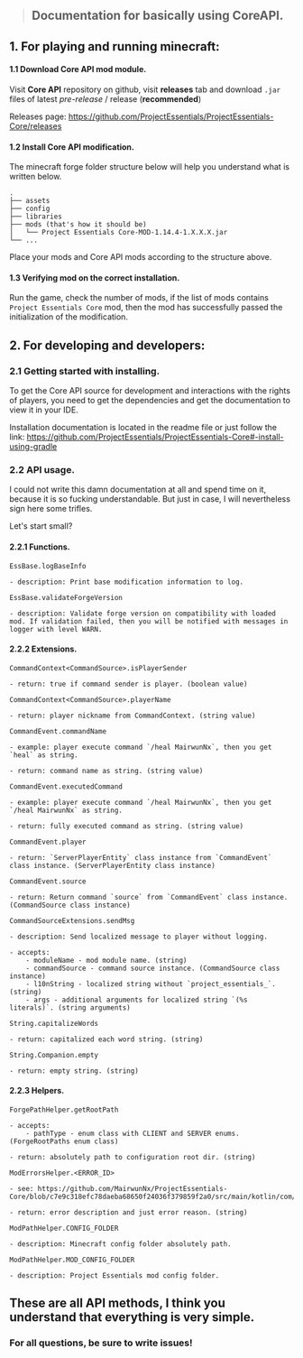 > ## Documentation for basically using CoreAPI.

## 1. For playing and running minecraft:

#### 1.1 Download Core API mod module.

Visit **Core API** repository on github, visit **releases** tab and download `.jar` files of latest _pre-release_ / release (**recommended**)

Releases page: https://github.com/ProjectEssentials/ProjectEssentials-Core/releases

#### 1.2 Install Core API modification.

The minecraft forge folder structure below will help you understand what is written below.

```
.
├── assets
├── config
├── libraries
├── mods (that's how it should be)
│   └── Project Essentials Core-MOD-1.14.4-1.X.X.X.jar
└── ...
```

Place your mods and Core API mods according to the structure above.

#### 1.3 Verifying mod on the correct installation.

Run the game, check the number of mods, if the list of mods contains `Project Essentials Core` mod, then the mod has successfully passed the initialization of the modification.

## 2. For developing and developers:

### 2.1 Getting started with installing.

To get the Core API source for development and interactions with the rights of players, you need to get the dependencies and get the documentation to view it in your IDE.

Installation documentation is located in the readme file or just follow the link: https://github.com/ProjectEssentials/ProjectEssentials-Core#-install-using-gradle

### 2.2 API usage.

I could not write this damn documentation at all and spend time on it, because it is so fucking understandable. But just in case, I will nevertheless sign here some trifles.

Let's start small?

#### 2.2.1 Functions.

```
EssBase.logBaseInfo

- description: Print base modification information to log.
```

```
EssBase.validateForgeVersion

- description: Validate forge version on compatibility with loaded mod. If validation failed, then you will be notified with messages in logger with level WARN.
```

#### 2.2.2 Extensions.

```
CommandContext<CommandSource>.isPlayerSender

- return: true if command sender is player. (boolean value)
```

```
CommandContext<CommandSource>.playerName

- return: player nickname from CommandContext. (string value)
```

```
CommandEvent.commandName

- example: player execute command `/heal MairwunNx`, then you get `heal` as string.

- return: command name as string. (string value)
```

```
CommandEvent.executedCommand

- example: player execute command `/heal MairwunNx`, then you get `/heal MairwunNx` as string.

- return: fully executed command as string. (string value)
```

```
CommandEvent.player

- return: `ServerPlayerEntity` class instance from `CommandEvent` class instance. (ServerPlayerEntity class instance)
```

```
CommandEvent.source

- return: Return command `source` from `CommandEvent` class instance. (CommandSource class instance)
```

```
CommandSourceExtensions.sendMsg

- description: Send localized message to player without logging.

- accepts:
    - moduleName - mod module name. (string)
    - commandSource - command source instance. (CommandSource class instance)
    - l10nString - localized string without `project_essentials_`. (string)
    - args - additional arguments for localized string `(%s literals)`. (string arguments)
```

```
String.capitalizeWords

- return: capitalized each word string. (string)
```

```
String.Companion.empty

- return: empty string. (string)
```

#### 2.2.3 Helpers.

```
ForgePathHelper.getRootPath

- accepts:
    - pathType - enum class with CLIENT and SERVER enums. (ForgeRootPaths enum class)

- return: absolutely path to configuration root dir. (string)
```

```
ModErrorsHelper.<ERROR_ID>

- see: https://github.com/MairwunNx/ProjectEssentials-Core/blob/c7e9c318efc78daeba68650f24036f379859f2a0/src/main/kotlin/com/mairwunnx/projectessentialscore/helpers/ModErrorsHelper.kt

- return: error description and just error reason. (string)
```

```
ModPathHelper.CONFIG_FOLDER

- description: Minecraft config folder absolutely path.
```

```
ModPathHelper.MOD_CONFIG_FOLDER

- description: Project Essentials mod config folder.
```

## These are all API methods, I think you understand that everything is very simple.

### For all questions, be sure to write issues!
